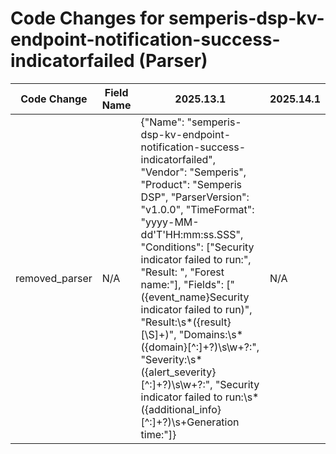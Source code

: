 # Code Changes for semperis-dsp-kv-endpoint-notification-success-indicatorfailed (Parser)

| Code Change | Field Name | 2025.13.1 | 2025.14.1 |
|-------------|------------|-----------|------------|
| removed_parser | N/A | {"Name": "semperis-dsp-kv-endpoint-notification-success-indicatorfailed", "Vendor": "Semperis", "Product": "Semperis DSP", "ParserVersion": "v1.0.0", "TimeFormat": "yyyy-MM-dd'T'HH:mm:ss.SSS", "Conditions": ["Security indicator failed to run:", "Result: ", "Forest name:"], "Fields": ["({event_name}Security indicator failed to run)", "Result:\s*({result}[\S]+)", "Domains:\s*({domain}[^:]+?)\s\w+?:", "Severity:\s*({alert_severity}[^:]+?)\s\w+?:", "Security indicator failed to run:\s*({additional_info}[^:]+?)\s+Generation time:"]} | N/A |
